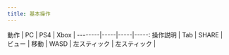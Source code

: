 ```yaml
---
title: 基本操作
---
```

動作    | PC | PS4 | Xbox |
--------|-----|-----|-----:
操作説明 | Tab | SHARE | ビュー |
移動 | WASD | 左スティック | 左スティック |
